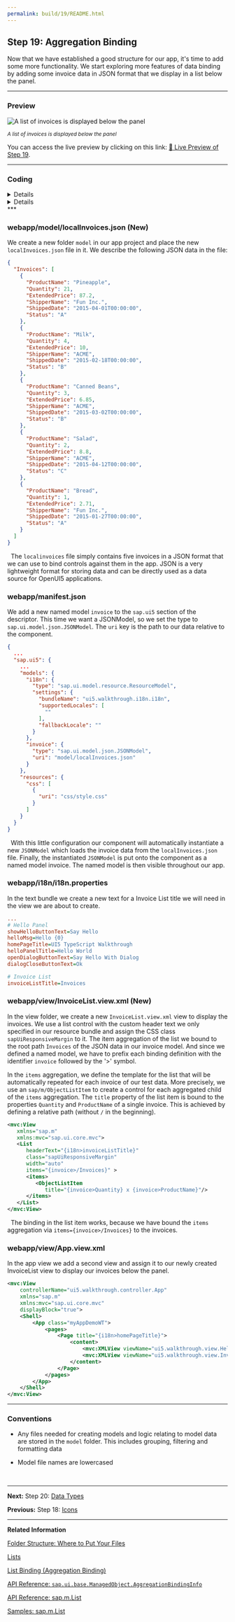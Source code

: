 ```yaml
---
permalink: build/19/README.html
---
```


## Step 19: Aggregation Binding

Now that we have established a good structure for our app, it's time to add some more functionality. We start exploring more features of data binding by adding some invoice data in JSON format that we display in a list below the panel.
&nbsp;

***

### Preview
  
![](assets/loiob05bdb47393b4abda3e1b54498959c38_LowRes.png "A list of invoices is displayed below the panel")

<sup>*A list of invoices is displayed below the panel*</sup>

You can access the live preview by clicking on this link: [🔗 Live Preview of Step 19](https://sap-samples.github.io/ui5-typescript-walkthrough/build/19/index-cdn.html).

***

### Coding

<details class="ts-only">

You can download the solution for this step here: [📥 Download step 19](https://sap-samples.github.io/ui5-typescript-walkthrough/ui5-typescript-walkthrough-step-19.zip).

</details>

<details class="js-only">

You can download the solution for this step here: [📥 Download step 19](https://sap-samples.github.io/ui5-typescript-walkthrough/ui5-typescript-walkthrough-step-19-js.zip).

</details>
***

### webapp/model/localInvoices.json \(New\)

We create a new folder `model` in our app project and place the new `localInvoices.json` file in it. We describe the following JSON data in the file:

```json
{
  "Invoices": [
    {
      "ProductName": "Pineapple",
      "Quantity": 21,
      "ExtendedPrice": 87.2,
      "ShipperName": "Fun Inc.",
      "ShippedDate": "2015-04-01T00:00:00",
      "Status": "A"
    },
    {
      "ProductName": "Milk",
      "Quantity": 4,
      "ExtendedPrice": 10,
      "ShipperName": "ACME",
      "ShippedDate": "2015-02-18T00:00:00",
      "Status": "B"
    },
    {
      "ProductName": "Canned Beans",
      "Quantity": 3,
      "ExtendedPrice": 6.85,
      "ShipperName": "ACME",
      "ShippedDate": "2015-03-02T00:00:00",
      "Status": "B"
    },
    {
      "ProductName": "Salad",
      "Quantity": 2,
      "ExtendedPrice": 8.8,
      "ShipperName": "ACME",
      "ShippedDate": "2015-04-12T00:00:00",
      "Status": "C"
    },
    {
      "ProductName": "Bread",
      "Quantity": 1,
      "ExtendedPrice": 2.71,
      "ShipperName": "Fun Inc.",
      "ShippedDate": "2015-01-27T00:00:00",
      "Status": "A"
    }
  ]
}
```
&nbsp;
The `localinvoices` file simply contains five invoices in a JSON format that we can use to bind controls against them in the app. JSON is a very lightweight format for storing data and can be directly used as a data source for OpenUI5 applications.

### webapp/manifest.json

We add a new named model `invoice` to the `sap.ui5` section of the descriptor. This time we want a JSONModel, so we set the type to `sap.ui.model.json.JSONModel`. The `uri` key is the path to our data relative to the component.

```json
{
  ...
  "sap.ui5": {
    ...
    "models": {
      "i18n": {
        "type": "sap.ui.model.resource.ResourceModel",
        "settings": {
          "bundleName": "ui5.walkthrough.i18n.i18n",
          "supportedLocales": [
            ""
          ],
          "fallbackLocale": ""
        }
      },
      "invoice": {
        "type": "sap.ui.model.json.JSONModel",
        "uri": "model/localInvoices.json"
      }
    },
    "resources": {
      "css": [
        {
          "uri": "css/style.css"
        }
      ]
    }
  }
}  
```
&nbsp;
With this little configuration our component will automatically instantiate a new `JSONModel` which loads the invoice data from the `localInvoices.json` file. Finally, the instantiated `JSONModel` is put onto the component as a named model invoice. The named model is then visible throughout our app.

### webapp/i18n/i18n.properties

In the text bundle we create a new text for a Invoice List title we will need in the view we are about to create.

```ini
...
# Hello Panel
showHelloButtonText=Say Hello
helloMsg=Hello {0}
homePageTitle=UI5 TypeScript Walkthrough
helloPanelTitle=Hello World
openDialogButtonText=Say Hello With Dialog
dialogCloseButtonText=Ok

# Invoice List
invoiceListTitle=Invoices
```

### webapp/view/InvoiceList.view.xml \(New\)

In the view folder, we create a new `InvoiceList.view.xml` view to display the invoices. We use a list control with the custom header text we only specified in our resource bundle and assign the CSS class `sapUiResponsiveMargin` to it. The item aggregation of the list we bound to the root path `Invoices` of the JSON data in our invoice model. And since we defined a named model, we have to prefix each binding definition with the identifier `invoice` followed by the '>' symbol.

In the `items` aggregation, we define the template for the list that will be automatically repeated for each invoice of our test data. More precisely, we use an `sap/m/ObjectListItem` to create a control for each aggregated child of the `items` aggregation. The `title` property of the list item is bound to the properties `Quantity` and `ProductName` of a single invoice. This is achieved by defining a relative path \(without `/` in the beginning\).

```xml
<mvc:View
   xmlns="sap.m"
   xmlns:mvc="sap.ui.core.mvc">
   <List
      headerText="{i18n>invoiceListTitle}"
      class="sapUiResponsiveMargin"
      width="auto"
      items="{invoice>/Invoices}" >
      <items>
         <ObjectListItem
            title="{invoice>Quantity} x {invoice>ProductName}"/>
      </items>
   </List>
</mvc:View>
```
&nbsp;
The binding in the list item works, because we have bound the `items` aggregation via `items={invoice>/Invoices}` to the invoices.

### webapp/view/App.view.xml

In the app view we add a second view and assign it to our newly created InvoiceList view to display our invoices below the panel.

```xml
<mvc:View
	controllerName="ui5.walkthrough.controller.App"
	xmlns="sap.m"
	xmlns:mvc="sap.ui.core.mvc"
	displayBlock="true">
	<Shell>
		<App class="myAppDemoWT">
			<pages>
				<Page title="{i18n>homePageTitle}">
					<content>
						<mvc:XMLView viewName="ui5.walkthrough.view.HelloPanel"/>
						<mvc:XMLView viewName="ui5.walkthrough.view.InvoiceList"/>
					</content>
				</Page>
			</pages>
		</App>
	</Shell>
</mvc:View>
```

***

### Conventions

-   Any files needed for creating models and logic relating to model data are stored in the `model` folder. This includes grouping, filtering and formatting data

-   Model file names are lowercased

&nbsp;

***

**Next:** Step 20: [Data Types](../20/README.html "The list of invoices is already looking nice, but what is an invoice without a price assigned? Typically prices are stored in a technical format and with a '.' delimiter in the data model. For example, our invoice for pineapples has the calculated price 87.2 without a currency. We are going to use the OpenUI5 data types to format the price properly, with a locale-dependent decimal separator and two digits after the separator.")

**Previous:** Step 18: [Icons](../18/README.html "Our dialog is still pretty much empty. Since OpenUI5 is shipped with a large icon font that contains more than 500 icons, we will add an icon to greet our users when the dialog is opened.")

***

**Related Information**

[Folder Structure: Where to Put Your Files](https://sdk.openui5.org/topic/003f755d46d34dd1bbce9ffe08c8d46a.html "The details described here represent a best practice for structuring an application that features one component, one OData service and less than 20 views. If you're building an app that has more components, OData services and views, you may have to introduce more folder levels than described here.")

[Lists](https://sdk.openui5.org/#/topic/1da158152f644ba1ad408a3e982fd3df.html "Lists have properties and events and they contain list items that inherit from sap.m.ListItemBase, which provides navigation, selection and event features. The list item type determines the way the list item interacts by providing additional features.")

[List Binding (Aggregation Binding)](https://sdk.openui5.org/#/topic/91f057786f4d1014b6dd926db0e91070.html "List binding (or aggregation binding) is used to automatically create child controls according to model data.")

[API Reference: `sap.ui.base.ManagedObject.AggregationBindingInfo`](https://sdk.openui5.org/api/sap.ui.base.ManagedObject.AggregationBindingInfo)

[API Reference: sap.m.List](https://sdk.openui5.org/#/api/sap.m.List)

[Samples: sap.m.List](https://sdk.openui5.org/#/entity/sap.m.List)